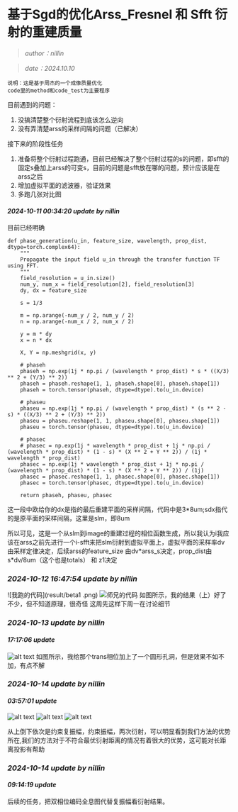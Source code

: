 # 基于Sgd的优化Arss_Fresnel 和 Sfft 衍射的重建质量

> *author：nillin*

> *date：2024.10.10*

    说明：这是基于周杰的一个成像质量优化    
    code里的method和code_test为主要程序

目前遇到的问题：

1. 没搞清楚整个衍射流程到底该怎么逆向
2. 没有弄清楚arss的采样间隔的问题（已解决）

接下来的阶段性任务

1. 准备将整个衍射过程跑通，目前已经解决了整个衍射过程的s的问题，即sfft的固定s叠加上arss的可变s，目前的问题是sfft放在哪的问题，预计应该是在arss之后
2. 增加虚拟平面的滤波器，验证效果
3. 多跑几张对比图

#### *2024-10-11 00:34:20 update by nillin*

目前已经明确

```
def phase_generation(u_in, feature_size, wavelength, prop_dist, dtype=torch.complex64):
    """
    Propagate the input field u_in through the transfer function TF using FFT.
    """
    field_resolution = u_in.size()
    num_y, num_x = field_resolution[2], field_resolution[3]
    dy, dx = feature_size

    s = 1/3

    m = np.arange(-num_y / 2, num_y / 2)
    n = np.arange(-num_x / 2, num_x / 2)

    y = m * dy
    x = n * dx

    X, Y = np.meshgrid(x, y)

    # phaseh
    phaseh = np.exp(1j * np.pi / (wavelength * prop_dist) * s * ((X/3) ** 2 + (Y/3) ** 2))
    phaseh = phaseh.reshape(1, 1, phaseh.shape[0], phaseh.shape[1])
    phaseh = torch.tensor(phaseh, dtype=dtype).to(u_in.device)

    # phaseu
    phaseu = np.exp(1j * np.pi / (wavelength * prop_dist) * (s ** 2 - s) * ((X/3) ** 2 + (Y/3) ** 2))
    phaseu = phaseu.reshape(1, 1, phaseu.shape[0], phaseu.shape[1])
    phaseu = torch.tensor(phaseu, dtype=dtype).to(u_in.device)

    # phasec
    # phasec = np.exp(1j * wavelength * prop_dist + 1j * np.pi / (wavelength * prop_dist) * (1 - s) * (X ** 2 + Y ** 2)) / (1j * wavelength * prop_dist)
    phasec = np.exp(1j * wavelength * prop_dist + 1j * np.pi / (wavelength * prop_dist) * (1 - s) * (X ** 2 + Y ** 2)) / (1j)
    phasec = phasec.reshape(1, 1, phasec.shape[0], phasec.shape[1])
    phasec = torch.tensor(phasec, dtype=dtype).to(u_in.device)

    return phaseh, phaseu, phasec
```

这一段中欧给你的dx是指的最后重建平面的采样间隔，代码中是3*8um;sdx指代的是原平面的采样间隔，这里是slm，即8um

所以可见，这是一个从slm到image的重建过程的相位函数生成，所以我认为i我应该在arss之前先进行一个i-sfft来把slm衍射到虚拟平面上，虚拟平面的采样率dv由采样定律决定，后续arss的feature_size 由dv\*arss_s决定，prop_dist由s\*dv/8um（这个也是totals） 和 z1决定

### *2024-10-12 16:47:54 update by nillin*

![我跑的代码](result/beta1 .png)
![师兄的代码](result/image1.png)
如图所示，我的结果（上）好了不少，但不知道原理，很奇怪
这周先这样下周一在讨论细节

### *2024-10-13 update by nillin*

#### *17:17:06 update*

![alt text](result/beta2WighRect.png)
    如图所示，我给那个trans相位加上了一个圆形孔洞，但是效果不如不加，有点不解

### *2024-10-14 update by nillin*

#### *03:57:01 update*

![alt text](result/beta3.png)
![alt text](result/beta3withjustamp.png)
![alt text](result/beta3withnosgd.png)

从上倒下依次是约束复振幅，约束振幅，两次衍射，可以明显看到我们方法的优势所在,我们的方法对于不符合最优衍射距离的情况有着很大的优势，这可能对长距离投影有帮助


### *2024-10-14 update by nillin*
#### *09:14:19 update*
后续的任务，把双相位编码全息图代替复振幅看衍射结果。

